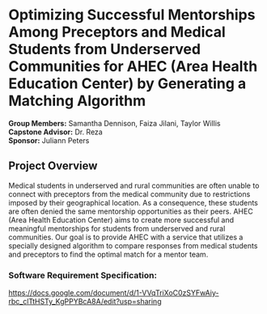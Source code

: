 # Optimizing Successful Mentorships Among Preceptors and Medical Students from Underserved Communities for AHEC (Area Health Education Center) by Generating a Matching Algorithm

**Group Members:** Samantha Dennison, Faiza Jilani, Taylor Willis <br>
**Capstone Advisor:** Dr. Reza <br>
**Sponsor:** Juliann Peters <br>

## Project Overview
Medical students in underserved and rural communities are often 
unable to connect with preceptors from the medical community due to 
restrictions imposed by their geographical location. As a consequence, 
these students are often denied the same mentorship opportunities
as their peers. AHEC (Area Health Education Center) aims to create more successful and meaningful
mentorships for students from underserved and rural communities. 
Our goal is to provide AHEC with a service that utilizes a specially
designed algorithm to compare responses from medical students and 
preceptors to find the optimal match for a mentor team.

### Software Requirement Specification:
https://docs.google.com/document/d/1-VVqTriXoC0zSYFwAiy-rbc_clTtHSTy_KgPPYBcA8A/edit?usp=sharing
